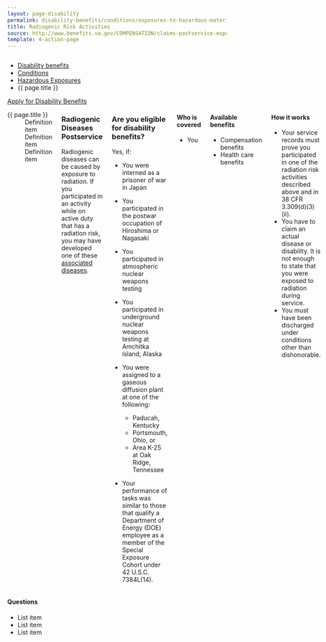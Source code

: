 ```yaml
---
layout: page-disability
permalink: disability-benefits/conditions/exposures-to-hazardous-materials/radiogenic-risk-activities/index.html
title: Radiogenic Risk Activities
source: http://www.benefits.va.gov/COMPENSATION/claims-postservice-exposures-environmental_hazards.asp,http://www.benefits.va.gov/COMPENSATION/claims-postservice-exposures-radiogenic_diseases.asp
template: 4-action-page
---
```


<div class="splash" markdown="0">
<div class="row" markdown="0">
<div class="small-12 columns" markdown="0">

<ul class="breadcrumbs" role="menubar" aria-label="Primary">
<li class="parent"><a href="{{ site.url }}/disability-benefits/">Disability benefits</a></li>
<li class="parent"><a href="{{ site.url }}/disability-benefits/conditions/">Conditions</a></li>
<li class="parent"><a href="{{ site.url }}/disability-benefits/conditions/exposures-to-hazardous-materials/">Hazardous Exposures</a></li>
<li class="active">{{ page.title }}</li>
</ul>

</div>
</div>
</div>

<div class="main" role="main" markdown="0">

<div class="action-bar">
  <div class="row">
    <div class="small-12 columns">
      <a class="usa-button-primary" href="{{ site.url}}/disability-benefits/get/">Apply for Disability Benefits</a>
    </div>
  </div>  
</div>

<div class="section one" markdown="0">
<div class="primary" markdown="0">
<div class="row" markdown="0">
<div class="small-12 medium-8 columns">

<dl class="panel-list plain">
<dt>{{ page.title }}</dt>
<dd>Definition item</dd>
<dd>Definition item</dd>
<dd>Definition item</dd>
</dl>

<div markdown="1">

### Radiogenic Diseases Postservice

Radiogenic diseases can be caused by exposure to radiation. If you participated in an activity while on active duty that has a radiation risk, you may have developed one of these [associated diseases](associated-diseases).
</div>

<div class="call-out" markdown="1">

### Are you eligible for disability benefits?

Yes, if:

- You were interned as a prisoner of war in Japan
- You participated in the postwar occupation of Hiroshima or Nagasaki
- You participated in atmospheric nuclear weapons testing
- You participated in underground nuclear weapons testing at Amchitka Island, Alaska
- You were assigned to a gaseous diffusion plant at one of the following:
	-	Paducah, Kentucky
	-	Portsmouth, Ohio, or
	-	Area K-25 at Oak Ridge, Tennessee

- Your performance of tasks was similar to those that qualify a Department of Energy (DOE) employee as a member of the Special Exposure Cohort under 42 U.S.C. 7384L(14).

</div>

<div class="call-out" markdown="1">

#### Who is covered

- You

</div>

<div class="call-out" markdown="1">

#### Available benefits

- Compensation benefits
- Health care benefits

</div>

<div class="call-out" markdown="1">

#### How it works

- Your service records must prove you participated in one of the radiation risk activities described above and in 38 CFR 3.309(d)(3)(ii).
- You have to claim an actual disease or disability. It is not enough to state that you were exposed to radiation during service.
- You must have been discharged under conditions other than dishonorable.

</div>

</div>


<div class="small-12 medium-4 columns" markdown="0">
<div markdown="0">

<h4 class="highlight">Questions</h4>

<ul class="plain">

<li>List item</li>
<li>List item</li>
<li>List item</li>

</ul>
</div>
</div>


</div>
</div>

</div>

</div>
